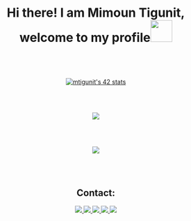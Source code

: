 <h1><p align="center">Hi there! I am Mimoun Tigunit, welcome to my profile<img src="https://media1.giphy.com/media/v1.Y2lkPTc5MGI3NjExcThmOWp3Z2lnaG41ZmVzbmc3MWNueXhmaWs4NG01Nmw1NzRoaXpoYSZlcD12MV9pbnRlcm5hbF9naWZfYnlfaWQmY3Q9cw/5HyXGsoFzXWPKFx07j/giphy.gif" width="50px"/> </h1></p>
<br><br>
<p align="center">
	<a href="https://github.com/oakoudad/badge42"><img src="https://badge.mediaplus.ma/binary/mtigunit" alt="mtigunit's 42 stats" /></a> 
</p>

<br><br>
<p align="center">
	<img src="https://github-readme-stats.vercel.app/api?username=mtigunit&show_icons=true&theme=holi" />
</p>

<br><br>
<p align="center">
	<img src="https://github-readme-stats.vercel.app/api/top-langs?username=mtigunit&show_icons=true&locale=en&theme=holi&"/>
</p>
<br><br>


<summary><h2 align="center">Contact:</h2></summary>
<p align="center"> 
	<a href="https://www.facebook.com/mimoun.tigunit/" target="_blanck" alt="">
		<img src="https://img.shields.io/badge/facebook-%231877F2.svg?&style=for-the-badge&logo=facebook&logoColor=white"/>
	</a>
	<a href="https://twitter.com/mtigunit" target="_blanck" alt="twitter">
		<img src="https://img.shields.io/badge/twitter-%231DA1F2.svg?&style=for-the-badge&logo=twitter&logoColor=white"/>
	</a>
	<a href="https://www.instagram.com/mimoun_tg/" target="_blanck" alt="">
		<img src="https://img.shields.io/badge/instagram-%23E4405F.svg?&style=for-the-badge&logo=instagram&logoColor=white"/>
	</a>
	<a href="https://www.linkedin.com/in/mimoun-tigunit-60142924b/" target="_blanck" alt="">
		<img src="https://img.shields.io/badge/linkedin-%230077B5.svg?&style=for-the-badge&logo=linkedin&logoColor=white"/>
	</a>
	<a href="https://img.shields.io/badge/GitHub-mtigunit-blue.svg" target="_blanck" alt="">
		<img src="https://img.shields.io/badge/GitHub-%23181717.svg?&style=for-the-badge&logo=GitHub&logoColor=white"/>
	</a>
</p>
